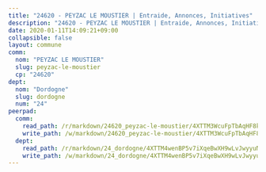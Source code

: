 ```yaml
---
title: "24620 - PEYZAC LE MOUSTIER | Entraide, Annonces, Initiatives"
description: "24620 - PEYZAC LE MOUSTIER | Entraide, Annonces, Initiatives"
date: 2020-01-11T14:09:21+09:00
collapsible: false
layout: commune
comm:
  nom: "PEYZAC LE MOUSTIER"
  slug: peyzac-le-moustier
  cp: "24620"
dept:
  nom: "Dordogne"
  slug: dordogne
  num: "24"
peerpad:
  comm:
    read_path: /r/markdown/24620_peyzac-le-moustier/4XTTM3WcuFpTbAqHF8kHMCYyN5tLmvohat69fP2sm8nTucfsV
    write_path: /w/markdown/24620_peyzac-le-moustier/4XTTM3WcuFpTbAqHF8kHMCYyN5tLmvohat69fP2sm8nTucfsV-K3TgTv3UewsikfkJgfiEWuxpTu8ezegaLkE4rxjkkgWBEZ8y4YpgDJCV8VLMXnfqUQ2nebzv5zG6XQ4xdtdHECEPnXiTsMVc2X2WjobNgDvVFn9XLHKpCD3Msqo8UeGK9VeEbgbH
  dept:
    read_path: /r/markdown/24_dordogne/4XTTM4wenBP5v7iXqeBwXH9wLvJwyyuNKzLxRyGzSZXmCuzgg
    write_path: /w/markdown/24_dordogne/4XTTM4wenBP5v7iXqeBwXH9wLvJwyyuNKzLxRyGzSZXmCuzgg-K3TgUusQQUSAmJPXozCTSBeqjqksxkVWGVxtHwEFrs5RuocQr8weKG2oQg7MVeg2F9Hhv7ggtBiBU8D9pdXEPa9M67VU3BzgAG9BCtQw3VY3Xcxk2YSegk3iUXMkpicGxxJr7mWp
---
```


